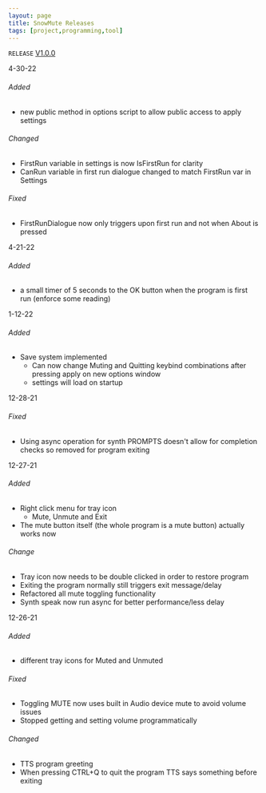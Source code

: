 ```yaml
---
layout: page
title: SnowMute Releases
tags: [project,programming,tool]
---
```

`RELEASE`
[V1.0.0](https://github.com/Hoodstrats/SnowMute)

4-30-22
###### Added
- new public method in options script to allow public access to apply settings 
###### Changed
- FirstRun variable in settings is now IsFirstRun for clarity 
- CanRun variable in first run dialogue changed to match FirstRun var in Settings
###### Fixed
- FirstRunDialogue now only triggers upon first run and not when About is pressed 

4-21-22
###### Added
- a small timer of 5 seconds to the OK button when the program is first run (enforce some reading)

1-12-22
###### Added
- Save system implemented 
	- Can now change Muting and Quitting keybind combinations after pressing apply on new options window 
	- settings will load on startup

12-28-21
###### Fixed
- Using async operation for synth PROMPTS doesn't allow for completion checks so removed for program exiting 

12-27-21
###### Added
- Right click menu for tray icon 
	- Mute, Unmute and Exit
- The mute button itself (the whole program is a mute button) actually works now

###### Change
- Tray icon now needs to be double clicked in order to restore program
- Exiting the program normally still triggers exit message/delay
- Refactored all mute toggling functionality
- Synth speak now run async for better performance/less delay

12-26-21
###### Added
- different tray icons for Muted and Unmuted

###### Fixed
- Toggling MUTE now uses built in Audio device mute to avoid volume issues
- Stopped getting and setting volume programmatically

###### Changed
- TTS program greeting
- When pressing CTRL+Q to quit the program TTS says something before exiting 